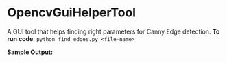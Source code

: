 # OpencvGuiHelperTool

A GUI tool that helps finding right parameters for Canny Edge detection. **To run code**: `python find_edges.py <file-name>`

**Sample Output:**
